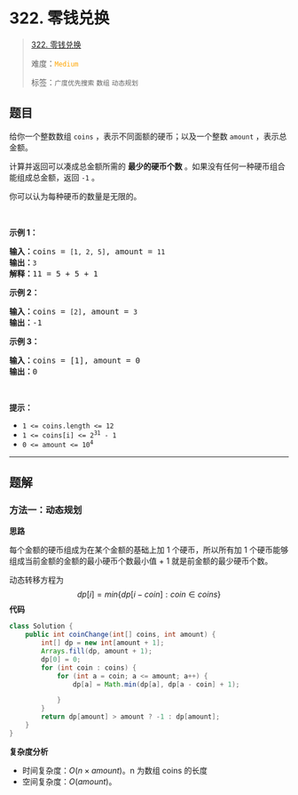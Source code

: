 # 322. 零钱兑换

> [322. 零钱兑换](https://leetcode.cn/problems/coin-change/)
>
> 难度：<font color=orange>`Medium`</font>
>
> 标签：`广度优先搜索` `数组` `动态规划`

## 题目

<p>给你一个整数数组 <code>coins</code> ，表示不同面额的硬币；以及一个整数 <code>amount</code> ，表示总金额。</p>

<p>计算并返回可以凑成总金额所需的 <strong>最少的硬币个数</strong> 。如果没有任何一种硬币组合能组成总金额，返回&nbsp;<code>-1</code> 。</p>

<p>你可以认为每种硬币的数量是无限的。</p>

<p>&nbsp;</p>

<p><strong>示例&nbsp;1：</strong></p>

<pre>
<strong>输入：</strong>coins = <code>[1, 2, 5]</code>, amount = <code>11</code>
<strong>输出：</strong><code>3</code> 
<strong>解释：</strong>11 = 5 + 5 + 1</pre>

<p><strong>示例 2：</strong></p>

<pre>
<strong>输入：</strong>coins = <code>[2]</code>, amount = <code>3</code>
<strong>输出：</strong>-1</pre>

<p><strong>示例 3：</strong></p>

<pre>
<strong>输入：</strong>coins = [1], amount = 0
<strong>输出：</strong>0
</pre>

<p>&nbsp;</p>

<p><strong>提示：</strong></p>

<ul>
	<li><code>1 &lt;= coins.length &lt;= 12</code></li>
	<li><code>1 &lt;= coins[i] &lt;= 2<sup>31</sup> - 1</code></li>
	<li><code>0 &lt;= amount &lt;= 10<sup>4</sup></code></li>
</ul>


--------------------

## 题解

### 方法一：动态规划

**思路**

每个金额的硬币组成为在某个金额的基础上加 1 个硬币，所以所有加 1 个硬币能够组成当前金额的金额的最小硬币个数最小值 + 1 就是前金额的最少硬币个数。

动态转移方程为
$$
dp[i] = min\{dp[i - coin]: coin \in coins\}
$$
**代码**

```java
class Solution {
    public int coinChange(int[] coins, int amount) {
        int[] dp = new int[amount + 1];
        Arrays.fill(dp, amount + 1);
        dp[0] = 0;
        for (int coin : coins) {
            for (int a = coin; a <= amount; a++) {
                dp[a] = Math.min(dp[a], dp[a - coin] + 1);

            }
        }
        return dp[amount] > amount ? -1 : dp[amount];
    }
}
```

**复杂度分析**

- 时间复杂度：$O(n \times amount)$。n 为数组 coins 的长度
- 空间复杂度：$O(amount)$。

